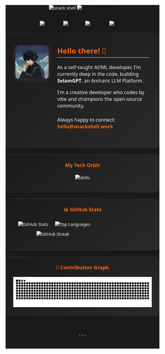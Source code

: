 <div align="center" style="font-family: 'Segoe UI', 'Helvetica Neue', 'Arial', sans-serif; color: #F5F5F5; background-color: #1A1A1A;">

  <!-- Header: Clean and simple -->
  <img src="https://capsule-render.vercel.app/api?type=transparent&fontColor=f46c18&fontSize=70&fontAlignY=45&text=SNACK%20SHELL&stroke=f46c18&strokeWidth=2&height=180&animation=scaleIn" alt="snack shell"/>

  <!-- Typing SVG: Themed -->
  <a href="https://git.io/typing-svg">
    <img src="https://readme-typing-svg.demolab.com?font=JetBrains+Mono&size=24&duration=2500&pause=1000&color=f46c18&center=true&vCenter=true&width=700&lines=AI%20and%20ML%20Engineer;Building%20SelamGPT%20%7C%20Amharic%20LLM" alt="typing animation"/>
  </a>
  <br><br>

  <!-- Socials: Clean badge group -->
  <p>
    <a href="https://snackshell.work"><img src="https://img.shields.io/badge/snackshell.work-1A1A1A?style=for-the-badge&logo=vercel&logoColor=f46c18" alt="portfolio"></a>
    <a href="https://linkedin.com/in/snackshell"><img src="https://img.shields.io/badge/LinkedIn-1A1A1A?style=for-the-badge&logo=linkedin&logoColor=f46c18" alt="linkedin"></a>
    <a href="https://t.me/snackshell"><img src="https://img.shields.io/badge/Telegram-1A1A1A?style=for-the-badge&logo=telegram&logoColor=f46c18" alt="telegram"></a>
    <a href="mailto:hello@snackshell.work"><img src="https://img.shields.io/badge/Email-1A1A1A?style=for-the-badge&logo=gmail&logoColor=f46c18" alt="email"></a>
  </p>

  <!-- 
    --- CARD: ABOUT ME ---
    shadcn-inspired card layout
  -->
  <div style="background: linear-gradient(145deg, #1A1A1A, #2A2A2A); border-radius: 12px; border: 1px solid #333; padding: 24px; max-width: 900px; margin: 20px auto; box-sizing: border-box; text-align: left; box-shadow: 0 4px 6px rgba(0, 0, 0, 0.1);">
    <table border="0" cellpadding="0" cellspacing="0" width="100%">
      <tr>
        <!-- Image Column -->
        <td width="30%" valign="top" align="center" style="padding-right: 20px;">
          <img src="snackshell-logo.jpg"
               width="200"
               style="border-radius:12px; box-shadow:0 0 20px #f46c1840;"
               alt="Snack Shell Profile"/>
        </td>
        <!-- Text Column -->
        <td width="70%" valign="top" style="color: #F5F5F5; font-size: 16px;">
          <h2 style="color:#f46c18; margin-top: 0; padding-bottom: 5px; border-bottom: 2px solid #f46c18;">Hello there! 👋</h2>
          <p style="margin-bottom: 16px;">As a self-taught AI/ML developer, I'm currently deep in the code, building <strong>SelamGPT</strong>, an Amharic LLM Platform.</p>
          <p style="margin-bottom: 16px;">I'm a creative developer who codes by vibe and champions the open-source community.</p>
          <p style="margin-top: 24px;">Always happy to connect: <a href="mailto:hello@snackshell.work" style="color: #f46c18; text-decoration:none; font-weight:bold;">hello@snackshell.work</a></p>
        </td>
      </tr>
    </table>
  </div>

  <!-- 
    --- CARD: TECH ORBIT ---
  -->
  <div style="background: linear-gradient(145deg, #1A1A1A, #2A2A2A); border-radius: 12px; border: 1px solid #333; padding: 24px; max-width: 900px; margin: 20px auto; box-sizing: border-box; text-align: center; box-shadow: 0 4px 6px rgba(0, 0, 0, 0.1);">
    <h3 style="color:#f46c18; margin-top:0; margin-bottom: 20px;">My Tech Orbit</h3>
    <p>
      <img src="https://skillicons.dev/icons?i=py,fastapi,js,ts,react,nextjs,nodejs,docker,supabase,firebase&perline=10&theme=dark" alt="skills" />
    </p>
  </div>

  <!--
    --- CARD: GITHUB CONSTELLATION ---
  -->
  <div style="background: linear-gradient(145deg, #1A1A1A, #2A2A2A); border-radius: 12px; border: 1px solid #333; padding: 24px; max-width: 900px; margin: 20px auto; box-sizing: border-box; text-align: center; box-shadow: 0 4px 6px rgba(0, 0, 0, 0.1);">
    <h3 style="color:#f46c18; margin-top:0; margin-bottom: 20px;">📊 GitHub Stats</h3>
    <table border="0" cellpadding="10" cellspacing="0" width="100%">
      <tr>
        <td valign="top" width="50%">
          <img src="https://github-readme-stats.vercel.app/api?username=snackshell&show_icons=true&theme=vue-dark&hide_border=true&include_all_commits=true&count_private=true" alt="GitHub Stats" width="100%"/>
        </td>
        <td valign="top" width="50%">
          <img src="https://github-readme-stats.vercel.app/api/top-langs/?username=snackshell&layout=compact&theme=vue-dark&hide_border=true&langs_count=10" alt="Top Languages" width="100%"/>
        </td>
      </tr>
      <tr>
        <td colspan="2" align="center" style="padding-top: 10px;">
          <img width="100%" src="https://streak-stats.demolab.com/?user=snackshell&theme=github-dark&hide_border=true" alt="GitHub Streak"/>
        </td>
      </tr>
    </table>
  </div>

  <!-- 
    --- CARD: CONTRIBUTION GRAPH ---
  -->
  <div style="background: linear-gradient(145deg, #1A1A1A, #2A2A2A); border-radius: 12px; border: 1px solid #333; padding: 24px; max-width: 900px; margin: 20px auto; box-sizing: border-box; text-align: center; box-shadow: 0 4px 6px rgba(0, 0, 0, 0.1);">
    <h3 style="color:#f46c18; margin-top:0; margin-bottom: 20px;">🐍 Contribution Graph</h3>
    <img src="https://raw.githubusercontent.com/snackshell/snackshell/output/github-contribution-grid-snake-dark.svg" alt="Snake animation" style="max-width: 100%;">
  </div>

  <!-- Footer -->
  <div style="padding: 20px 0; text-align: center;">
    <p style="font-size: 14px; color: #888;">
      • • •
    </p>
  </div>

</div>
